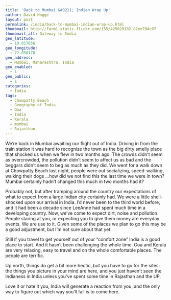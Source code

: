 ```yaml
---
title: 'Back to Mumbai &#8211; Indian Wrap Up'
author: David Hogge
layout: post
permalink: /india/back-to-mumbai-indian-wrap-up.html
thumbnail: http://farm1.static.flickr.com/155/425029182_82ee794c07
thumbnail_alt: Gateway to India
geo_latitude:
  - 19.017656
geo_longitude:
  - 72.856178
geo_address:
  - Mumbai, Maharashtra, India
geo_enabled:
  - 1
geo_public:
  - 1
categories:
  - India
tags:
  - Chowpatty Beach
  - Geography of India
  - Goa
  - India
  - Kerala
  - mumbai
  - Rajasthan
---
```

We&#8217;re back in Mumbai awaiting our flight out of India. Driving in from the train station it was hard to recognize the town as the big dirty smelly place that shocked us when we flew in two months ago. The crowds didn&#8217;t seem as overcrowded, the pollution didn&#8217;t seem to affect us as bad and the beggars didn&#8217;t seem to beg as much as they did. We went for a walk down at Chowpatty Beach last night, people were out socializing, speed-walking, walking their dogs &#8230;how did we not find this the last time we were in town? Mumbai certainly hadn&#8217;t changed this much in two months had it?

Probably not, but after tramping around the country our expectations of what to expect from a large Indian city certainly had. We were a little shell-shocked upon our arrival in India. I&#8217;d never been to the third world before, and it had been a decade since LeeAnne had spent much time in a developing country. Now, we&#8217;ve come to expect dirt, noise and pollution. People staring at you, or expecting you to give them money are everyday events. We are use to it. Given some of the places we plan to go this may be a good adjustment, but I&#8217;m not sure about that yet.

Still if you travel to get yourself out of your &#8220;comfort zone&#8221; India is a good place to start. And it hasn&#8217;t been challenging the whole time. Goa and Kerala are very relaxing, easy to travel and on the whole comfortable places. The people are terrific. 

Up north, things do get a bit more hectic, but you have to go for the sites: the things you picture in your mind are here, and you just haven&#8217;t seen the Indianess in India unless you&#8217;ve spent some time in Rajasthan and the UP.

Love it or hate it you, India will generate a reaction from you, and the only way to figure out which way you&#8217;ll fall is to come here.